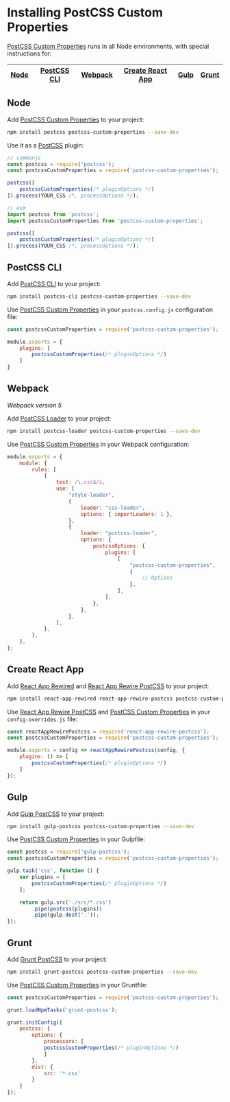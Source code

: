 # Installing PostCSS Custom Properties

[PostCSS Custom Properties] runs in all Node environments, with special instructions for:

| [Node](#node) | [PostCSS CLI](#postcss-cli) | [Webpack](#webpack) | [Create React App](#create-react-app) | [Gulp](#gulp) | [Grunt](#grunt) |
| --- | --- | --- | --- | --- | --- |

## Node

Add [PostCSS Custom Properties] to your project:

```bash
npm install postcss postcss-custom-properties --save-dev
```

Use it as a [PostCSS] plugin:

```js
// commonjs
const postcss = require('postcss');
const postcssCustomProperties = require('postcss-custom-properties');

postcss([
	postcssCustomProperties(/* pluginOptions */)
]).process(YOUR_CSS /*, processOptions */);
```

```js
// esm
import postcss from 'postcss';
import postcssCustomProperties from 'postcss-custom-properties';

postcss([
	postcssCustomProperties(/* pluginOptions */)
]).process(YOUR_CSS /*, processOptions */);
```

## PostCSS CLI

Add [PostCSS CLI] to your project:

```bash
npm install postcss-cli postcss-custom-properties --save-dev
```

Use [PostCSS Custom Properties] in your `postcss.config.js` configuration file:

```js
const postcssCustomProperties = require('postcss-custom-properties');

module.exports = {
	plugins: [
		postcssCustomProperties(/* pluginOptions */)
	]
}
```

## Webpack

_Webpack version 5_

Add [PostCSS Loader] to your project:

```bash
npm install postcss-loader postcss-custom-properties --save-dev
```

Use [PostCSS Custom Properties] in your Webpack configuration:

```js
module.exports = {
	module: {
		rules: [
			{
				test: /\.css$/i,
				use: [
					"style-loader",
					{
						loader: "css-loader",
						options: { importLoaders: 1 },
					},
					{
						loader: "postcss-loader",
						options: {
							postcssOptions: {
								plugins: [
									[
										"postcss-custom-properties",
										{
											// Options
										},
									],
								],
							},
						},
					},
				],
			},
		],
	},
};
```

## Create React App

Add [React App Rewired] and [React App Rewire PostCSS] to your project:

```bash
npm install react-app-rewired react-app-rewire-postcss postcss-custom-properties --save-dev
```

Use [React App Rewire PostCSS] and [PostCSS Custom Properties] in your
`config-overrides.js` file:

```js
const reactAppRewirePostcss = require('react-app-rewire-postcss');
const postcssCustomProperties = require('postcss-custom-properties');

module.exports = config => reactAppRewirePostcss(config, {
	plugins: () => [
		postcssCustomProperties(/* pluginOptions */)
	]
});
```

## Gulp

Add [Gulp PostCSS] to your project:

```bash
npm install gulp-postcss postcss-custom-properties --save-dev
```

Use [PostCSS Custom Properties] in your Gulpfile:

```js
const postcss = require('gulp-postcss');
const postcssCustomProperties = require('postcss-custom-properties');

gulp.task('css', function () {
	var plugins = [
		postcssCustomProperties(/* pluginOptions */)
	];

	return gulp.src('./src/*.css')
		.pipe(postcss(plugins))
		.pipe(gulp.dest('.'));
});
```

## Grunt

Add [Grunt PostCSS] to your project:

```bash
npm install grunt-postcss postcss-custom-properties --save-dev
```

Use [PostCSS Custom Properties] in your Gruntfile:

```js
const postcssCustomProperties = require('postcss-custom-properties');

grunt.loadNpmTasks('grunt-postcss');

grunt.initConfig({
	postcss: {
		options: {
			processors: [
			postcssCustomProperties(/* pluginOptions */)
			]
		},
		dist: {
			src: '*.css'
		}
	}
});
```

[Gulp PostCSS]: https://github.com/postcss/gulp-postcss
[Grunt PostCSS]: https://github.com/nDmitry/grunt-postcss
[PostCSS]: https://github.com/postcss/postcss
[PostCSS CLI]: https://github.com/postcss/postcss-cli
[PostCSS Loader]: https://github.com/postcss/postcss-loader
[PostCSS Custom Properties]: https://github.com/csstools/postcss-plugins/tree/main/plugins/postcss-custom-properties
[React App Rewire PostCSS]: https://github.com/csstools/react-app-rewire-postcss
[React App Rewired]: https://github.com/timarney/react-app-rewired
